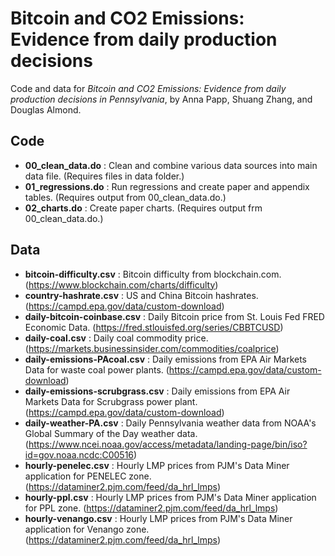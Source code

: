# Bitcoin and CO2 Emissions: Evidence from daily production decisions

Code and data for *Bitcoin and CO2 Emissions: Evidence from daily production decisions in Pennsylvania*, by Anna Papp, Shuang Zhang, and Douglas Almond. 

## Code 

- __00_clean_data.do__ : Clean and combine various data sources into main data file. (Requires files in data folder.)
- __01_regressions.do__ : Run regressions and create paper and appendix tables. (Requires output from 00_clean_data.do.)
- __02_charts.do__ : Create paper charts. (Requires output frm 00_clean_data.do.)

## Data

- __bitcoin-difficulty.csv__ : Bitcoin difficulty from blockchain.com. (https://www.blockchain.com/charts/difficulty)
- __country-hashrate.csv__ : US and China Bitcoin hashrates. (https://campd.epa.gov/data/custom-download)
- __daily-bitcoin-coinbase.csv__ : Daily Bitcoin price from St. Louis Fed FRED Economic Data. (https://fred.stlouisfed.org/series/CBBTCUSD)
- __daily-coal.csv__ : Daily coal commodity price. (https://markets.businessinsider.com/commodities/coalprice)
- __daily-emissions-PAcoal.csv__ : Daily emissions from EPA Air Markets Data for waste coal power plants. (https://campd.epa.gov/data/custom-download)
- __daily-emissions-scrubgrass.csv__ : Daily emissions from EPA Air Markets Data for Scrubgrass power plant. (https://campd.epa.gov/data/custom-download)
- __daily-weather-PA.csv__ : Daily Pennsylvania weather data from NOAA's Global Summary of the Day weather data. (https://www.ncei.noaa.gov/access/metadata/landing-page/bin/iso?id=gov.noaa.ncdc:C00516)
- __hourly-penelec.csv__ : Hourly LMP prices from PJM's Data Miner application for PENELEC zone. (https://dataminer2.pjm.com/feed/da_hrl_lmps)
- __hourly-ppl.csv__ : Hourly LMP prices from PJM's Data Miner application for PPL zone. (https://dataminer2.pjm.com/feed/da_hrl_lmps)
- __hourly-venango.csv__ : Hourly LMP prices from PJM's Data Miner application for Venango zone. (https://dataminer2.pjm.com/feed/da_hrl_lmps)

